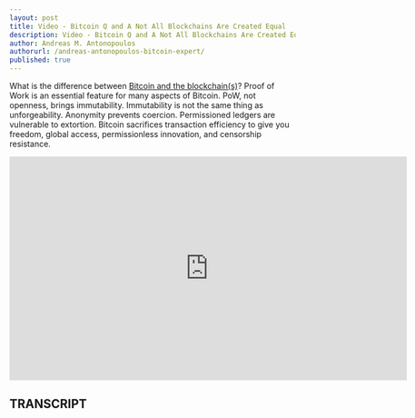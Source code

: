 ```yaml
---
layout: post
title: Video - Bitcoin Q and A Not All Blockchains Are Created Equal
description: Video - Bitcoin Q and A Not All Blockchains Are Created Equal
author: Andreas M. Antonopoulos
authorurl: /andreas-antonopoulos-bitcoin-expert/
published: true
---
```


<p>What is the difference between <a href="/bitcoin-scams-how-stay-safe/">Bitcoin and the blockchain(s)</a>? Proof of Work is an essential feature for many aspects of Bitcoin. PoW, not openness, brings immutability. Immutability is not the same thing as unforgeability. Anonymity prevents coercion. Permissioned ledgers are vulnerable to extortion. Bitcoin sacrifices transaction efficiency to give you freedom, global access, permissionless innovation, and censorship resistance.</p>

<center><iframe width="700" height="394" src="https://www.youtube.com/embed/7iTSczvA-4w?list=PLPQwGV1aLnTsHvzevl9BAUlfsfwFfU7aP" frameborder="0" allowfullscreen></iframe></center>

<h2>TRANSCRIPT</h2>
